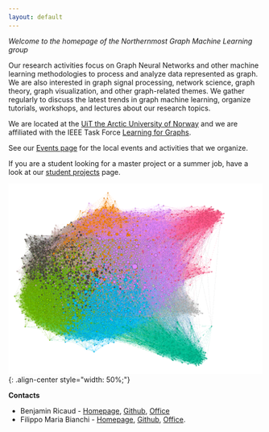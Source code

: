 ```yaml
---
layout: default
---
```


_Welcome to the homepage of the Northernmost Graph Machine Learning group_

Our research activities focus on Graph Neural Networks and other machine learning methodologies to process and analyze data represented as graph. We are also interested in graph signal processing, network science, graph theory, graph visualization, and other graph-related themes.
We gather regularly to discuss the latest trends in graph machine learning, organize tutorials, workshops, and lectures about our research topics. 

We are located at the [UiT the Arctic University of Norway](https://en.uit.no/) and we are affiliated with the IEEE Task Force [Learning for Graphs](https://www.learning4graphs.org/home-page).

See our [Events page](events.md) for the local events and activities that we organize.

If you are a student looking for a master project or a summer job, have a look at our [student projects](studentprojects.md) page.

![Graph of a part of a social network, from Gephi](figs\blogcatalog.png "a small social network"){: .align-center style="width: 50%;"}


**Contacts**

- Benjamin Ricaud - [Homepage](https://bricaud.github.io/), [Github](https://github.com/bricaud), [Office](https://use.mazemap.com/#v=1&config=uit&zlevel=2&center=18.987598,69.680524&zoom=18&sharepoitype=poi&sharepoi=825022&campusid=5)
- Filippo Maria Bianchi - [Homepage](https://sites.google.com/view/filippombianchi/home), [Github](https://github.com/FilippoMB), [Office](https://use.mazemap.com/#v=1&zlevel=4&center=18.987371,69.680943&zoom=18&campusid=5&sharepoitype=poi&sharepoi=825410).
